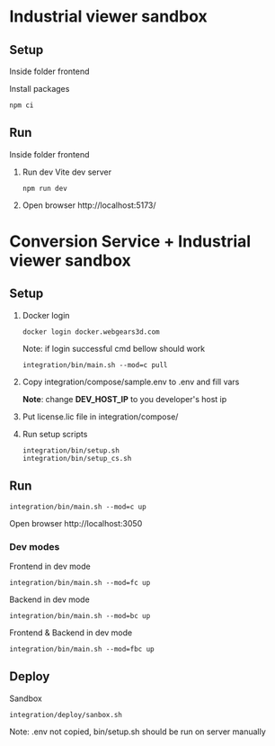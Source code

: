 # Industrial viewer sandbox

## Setup

Inside folder frontend

Install packages
```
npm ci
```
## Run

Inside folder frontend

1. Run dev Vite dev server
   ```
   npm run dev
   ```
2. Open browser http://localhost:5173/


# Conversion Service + Industrial viewer sandbox

## Setup
1. Docker login
   ```
   docker login docker.webgears3d.com
   ```
   Note: if login successful cmd bellow should work
   ```
   integration/bin/main.sh --mod=c pull
   ```
2. Copy integration/compose/sample.env to .env and fill vars

   **Note**: change __DEV_HOST_IP__ to you developer's host ip
3. Put license.lic file in integration/compose/
4. Run setup scripts
   ```
   integration/bin/setup.sh
   integration/bin/setup_cs.sh
   ```

## Run

```
integration/bin/main.sh --mod=c up
```
Open browser http://localhost:3050

### Dev modes

Frontend in dev mode
```
integration/bin/main.sh --mod=fc up
```

Backend in dev mode
```
integration/bin/main.sh --mod=bc up
```

Frontend & Backend in dev mode
```
integration/bin/main.sh --mod=fbc up
```

## Deploy

Sandbox
```
integration/deploy/sanbox.sh
```
Note: .env not copied, 
bin/setup.sh should be run on server manually 
